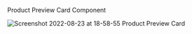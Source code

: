 Product Preview Card Component

![Screenshot 2022-08-23 at 18-58-55 Product Preview Card](https://user-images.githubusercontent.com/84669111/186219336-5505c7a8-6f2a-4c36-964c-e6682bc17b98.png)
